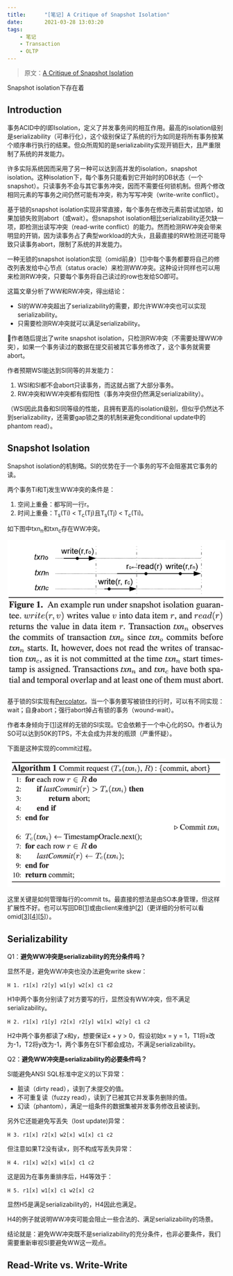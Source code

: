 ```yaml
---
title:      "[笔记] A Critique of Snapshot Isolation"
date:       2021-03-28 13:03:20
tags:
    - 笔记
    - Transaction
    - OLTP
---
```


> 原文：[A Critique of Snapshot Isolation](https://dl.acm.org/doi/abs/10.1145/2168836.2168853)

Snapshot isolation下存在着

<!--more-->

## Introduction

事务ACID中的I即Isolation，定义了并发事务间的相互作用。最高的isolation级别是serializability（可串行化），这个级别保证了系统的行为如同是将所有事务按某个顺序串行执行的结果。但众所周知的是serializability实现开销巨大，且严重限制了系统的并发能力。

许多实际系统因而采用了另一种可以达到高并发的isolation，snapshot isolation。这种isolation下，每个事务只能看到它开始时的DB状态（一个snapshot）。只读事务不会与其它事务冲突，因而不需要任何锁机制。但两个修改相同元素的写事务之间仍然可能有冲突，称为写写冲突（write-write conflict）。

基于锁的snapshot isolation实现非常直接，每个事务在修改元素前尝试加锁，如果加锁失败则abort（或wait）。但snapshot isolation相比serializability还欠缺一项，即检测出读写冲突（read-write conflict）的能力。然而检测RW冲突会带来明显的开销，因为读事务占了典型workload的大头，且最直接的RW检测还可能导致只读事务abort，限制了系统的并发能力。

一种无锁的snapshot isolation实现（omid前身）[[1]]中每个事务都要将自己的修改列表发给中心节点（status oracle）来检测WW冲突。这种设计同样也可以用来检测RW冲突，只要每个事务将自己读过的row也发给SO即可。

这篇文章分析了WW和RW冲突，得出结论：
- SI的WW冲突超出了serializability的需要，即允许WW冲突也可以实现serializability。
- 只需要检测RW冲突就可以满足serializability。

作者随后提出了write snapshot isolation，只检测RW冲突（不需要处理WW冲突），如果一个事务读过的数据在提交前被其它事务修改了，这个事务就需要abort。

作者预期WSI能达到SI同等的并发能力：
1. WSI和SI都不会abort只读事务，而这就占据了大部分事务。
1. RW冲突和WW冲突都有假阳性（事务冲突但仍然满足serializability）。

（WSI因此具备和SI同等级的性能，且拥有更高的isolation级别，但似乎仍然达不到serializability，还需要gap锁之类的机制来避免conditional update中的phantom read）。

## Snapshot Isolation

Snapshot isolation的机制略。SI的优势在于一个事务的写不会阻塞其它事务的读。

两个事务Ti和Tj发生WW冲突的条件是：
1. 空间上重叠：都写同一行r。
1. 时间上重叠：T<sub>s</sub>(Ti) < T<sub>c</sub>(Tj)且T<sub>s</sub>(Tj) < T<sub>c</sub>(Ti)。

如下图中txn<sub>n</sub>和txn<sub>c</sub>存在WW冲突。

![](/images/2021-03/wsi-01.png)

基于锁的SI实现有[Percolator](/2020/12/11/large-scale-incremental-processing-using-distributed-transactions-and-notifications)。当一个事务要写被锁住的行时，可以有不同实现：wait；自身abort；强行abort掉占有锁的事务（wound-wait）。

作者本身倾向于[[1]]这样的无锁的SI实现。它会依赖于一个中心化的SO。作者认为SO可以达到50K的TPS，不太会成为并发的瓶颈（严重怀疑）。

下面是这种实现的commit过程。

![](/images/2021-03/wsi-02.png)

这里关键是如何管理每行的commit ts。最直接的想法是由SO本身管理，但这样扩展性不好。也可以写回DB[[1]]或由client来维护[[2]]（更详细的分析可以看omid[[3]][[4]][[5]]）。

## Serializability

Q1：**避免WW冲突是serializability的充分条件吗？**

显然不是，避免WW冲突也没办法避免write skew：

```
H 1. r1[x] r2[y] w1[y] w2[x] c1 c2
```

H1中两个事务分别读了对方要写的行，显然没有WW冲突，但不满足serializability。

```
H 2. r1[x] r1[y] r2[x] r2[y] w1[x] w2[y] c1 c2
```

H2中两个事务都读了x和y，想要保证x + y > 0，假设初始x = y = 1，T1将x改为-1，T2将y改为-1，两个事务在SI下都会成功，不满足serializability。

Q2：**避免WW冲突是serializability的必要条件吗？**

SI能避免ANSI SQL标准中定义的以下异常：
- 脏读（dirty read），读到了未提交的值。
- 不可重复读（fuzzy read），读到了已被其它并发事务删除的值。
- 幻读（phantom），满足一组条件的数据集被并发事务修改且被读到。

另外它还能避免写丢失（lost update)异常：

```
H 3. r1[x] r2[x] w2[x] w1[x] c1 c2
```

但注意如果T2没有读x，则不构成写丢失异常：

```
H 4. r1[x] w2[x] w1[x] c1 c2
```

这是因为在事务重排序后，H4等效于：

```
H 5. r1[x] w1[x] c1 w2[x] c2
```

显然H5是满足serializability的，H4因此也满足。

H4的例子就说明WW冲突可能会阻止一些合法的、满足serializability的场景。

结论就是：避免WW冲突既不是serializability的充分条件，也非必要条件，我们需要重新审视SI要避免WW这一观点。

## Read-Write vs. Write-Write






[1]: https://ieeexplore.ieee.org/abstract/document/5958809/
[2]: https://www.sigops.org/s/conferences/sosp/2011/posters/summaries/sosp11-final12.pdf
[3]: https://ieeexplore.ieee.org/abstract/document/6816691/
[4]: https://www.usenix.org/conference/fast17/technical-sessions/presentation/shacham
[5]: https://dl.acm.org/doi/abs/10.14778/3229863.3229868
